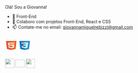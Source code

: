 Olá! Sou a Giovanna!

- 🌱 Front-End
- 👯 Colaboro com projetos Front-End, React e CSS
- 📫 Contate-me no email: giovannamiguelrebizzi@gmail.com

<div style="display: inline_block"><br>
  <img align="center" alt="Gi-HTML" height="30" width="40" src="https://raw.githubusercontent.com/devicons/devicon/master/icons/html5/html5-original.svg">
  <img align="center" alt="Gi-CSS" height="30" width="40" src="https://raw.githubusercontent.com/devicons/devicon/master/icons/css3/css3-original.svg">
</div>
  
  ##
 
<div > 
  <a href="https://instagram.com/gi_rebizzi" target="_blank"><img  align="center"height="30" width="30" gap="10"src="https://upload.wikimedia.org/wikipedia/commons/thumb/9/95/Instagram_logo_2022.svg/1024px-Instagram_logo_2022.svg.png"target="_blank"></a>
  <a href = "mailto:giovannamiguelrebizzi@gmail.com"><img  align="center"height="25" width="30" rc="https://upload.wikimedia.org/wikipedia/commons/thumb/7/7e/Gmail_icon_%282020%29.svg/2560px-Gmail_icon_%282020%29.svg.png"target="_blank"></a>
  <a href="https://www.linkedin.com/in/giovanna-rebizzi-356b52267/" target="_blank">
    <img  align="center"height="30" width="30" gap="10" src="https://upload.wikimedia.org/wikipedia/commons/thumb/8/81/LinkedIn_icon.svg/2048px-LinkedIn_icon.svg.png" target="_blank"></a> 
  
</div>


